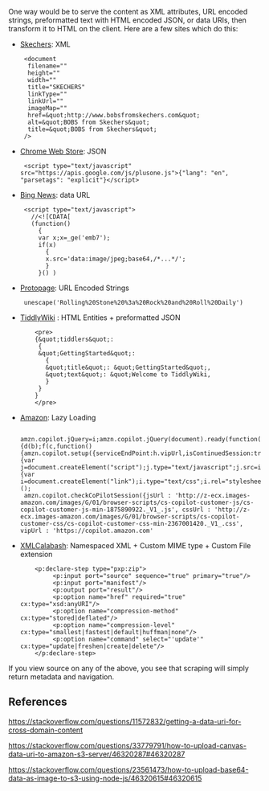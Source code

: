 One way would be to serve the content as XML attributes, URL encoded strings, preformatted text with HTML encoded JSON, or data URIs, then transform it to HTML on the client. Here are a few sites which do this:

 * [Skechers](http://www.skechers.com/): XML

        <document 
         filename="" 
         height="" 
         width="" 
         title="SKECHERS" 
         linkType="" 
         linkUrl="" 
         imageMap="" 
         href=&quot;http://www.bobsfromskechers.com&quot; 
         alt=&quot;BOBS from Skechers&quot; 
         title=&quot;BOBS from Skechers&quot; 
        />


 * [Chrome Web Store](https://chrome.google.com/webstore/category/apps): JSON

        <script type="text/javascript" src="https://apis.google.com/js/plusone.js">{"lang": "en", "parsetags": "explicit"}</script>

 * [Bing News](http://www.bing.com/news): data URL

        <script type="text/javascript">
          //<![CDATA[
          (function()
            {
            var x;x=_ge('emb7');
            if(x)
              {
              x.src='data:image/jpeg;base64,/*...*/';
              } 
            }() )
 * [Protopage](http://www.protopage.com/): URL Encoded Strings

        unescape('Rolling%20Stone%20%3a%20Rock%20and%20Roll%20Daily')

 * [TiddlyWiki](http://tiddlywiki.com/) : HTML Entities + preformatted JSON

           <pre>
           {&quot;tiddlers&quot;: 
            {
            &quot;GettingStarted&quot;: 
              {
              &quot;title&quot;: &quot;GettingStarted&quot;,
              &quot;text&quot;: &quot;Welcome to TiddlyWiki,
              }
            }
           }
           </pre>

 * [Amazon](http://www.amazon.com/gp/aw/h.html): Lazy Loading

        amzn.copilot.jQuery=i;amzn.copilot.jQuery(document).ready(function(){d(b);f(c,function() {amzn.copilot.setup({serviceEndPoint:h.vipUrl,isContinuedSession:true})})})},f=function(i,h){var j=document.createElement("script");j.type="text/javascript";j.src=i;j.async=true;j.onload=h;a.appendChild(j)},d=function(h){var i=document.createElement("link");i.type="text/css";i.rel="stylesheet";i.href=h;a.appendChild(i)}})();
        amzn.copilot.checkCoPilotSession({jsUrl : 'http://z-ecx.images-amazon.com/images/G/01/browser-scripts/cs-copilot-customer-js/cs-copilot-customer-js-min-1875890922._V1_.js', cssUrl : 'http://z-ecx.images-amazon.com/images/G/01/browser-scripts/cs-copilot-customer-css/cs-copilot-customer-css-min-2367001420._V1_.css', vipUrl : 'https://copilot.amazon.com'

 * [XMLCalabash](http://xmlcalabash.com/extension/steps/library-1.0.xpl): Namespaced XML + Custom MIME type + Custom File extension

           <p:declare-step type="pxp:zip">
                <p:input port="source" sequence="true" primary="true"/>
                <p:input port="manifest"/>
                <p:output port="result"/>
                <p:option name="href" required="true" cx:type="xsd:anyURI"/>
                <p:option name="compression-method" cx:type="stored|deflated"/>
                <p:option name="compression-level" cx:type="smallest|fastest|default|huffman|none"/>
                <p:option name="command" select="'update'" cx:type="update|freshen|create|delete"/>
           </p:declare-step>

If you view source on any of the above, you see that scraping will simply return metadata and navigation.


## References

https://stackoverflow.com/questions/11572832/getting-a-data-uri-for-cross-domain-content

https://stackoverflow.com/questions/33779791/how-to-upload-canvas-data-uri-to-amazon-s3-server/46320287#46320287

https://stackoverflow.com/questions/23561473/how-to-upload-base64-data-as-image-to-s3-using-node-js/46320615#46320615